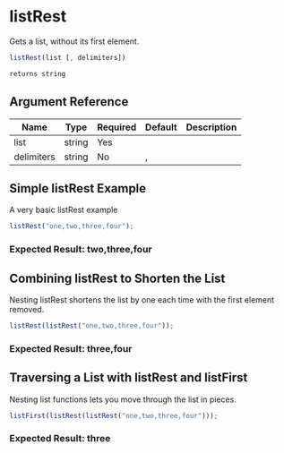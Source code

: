 # listRest

Gets a list, without its first element.

```javascript
listRest(list [, delimiters])
```

```javascript
returns string
```

## Argument Reference

| Name | Type | Required | Default | Description |
| --- | --- | --- | --- | --- |
| list | string | Yes |  |  |
| delimiters | string | No | , |  |

## Simple listRest Example

A very basic listRest example

```javascript
listRest("one,two,three,four");
```

### Expected Result: two,three,four

## Combining listRest to Shorten the List

Nesting listRest shortens the list by one each time with the first element removed.

```javascript
listRest(listRest("one,two,three,four"));
```

### Expected Result: three,four

## Traversing a List with listRest and listFirst

Nesting list functions lets you move through the list in pieces.

```javascript
listFirst(listRest(listRest("one,two,three,four")));
```

### Expected Result: three
